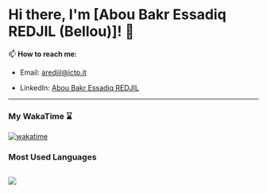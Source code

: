 # Hi there, I'm [Abou Bakr Essadiq REDJIL (Bellou)]! 👋

📫 **How to reach me:**  

- Email: [aredjil@ictp.it](mailto:aredjil@ictp.it)

- LinkedIn: [Abou Bakr Essadiq REDJIL]()
---
### My WakaTime :hourglass:
[![wakatime](https://wakatime.com/badge/user/5bd7448d-2290-4328-9528-96f09095a25e.svg)](https://wakatime.com/@5bd7448d-2290-4328-9528-96f09095a25e)

### Most Used Languages 
<a href="https://wakatime.com"><img src="https://wakatime.com/share/@bellou/2ce137b6-4f04-46d5-881d-2c6c13b0f76a.png" /></a>
---

